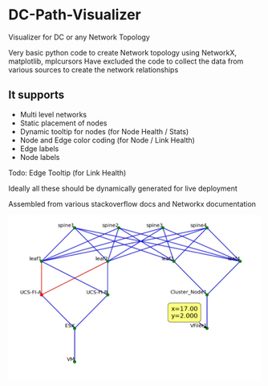 # DC-Path-Visualizer
Visualizer for DC or any Network Topology

Very basic python code to create Network topology using NetworkX, matplotlib, mplcursors
Have excluded the code to collect the data from various sources to create the network relationships

It supports 
------------
* Multi level networks
* Static placement of nodes
* Dynamic tooltip for nodes (for Node Health / Stats)
* Node and Edge color coding (for Node / Link Health)
* Edge labels
* Node labels 

Todo:  Edge Tooltip (for Link Health)

Ideally all these should be dynamically generated for live deployment

Assembled from various stackoverflow docs and Networkx documentation


![screen-grab](https://raw.githubusercontent.com/Nagarajran/DC-Path-Visualizer/main/Visualizer.jpg)
